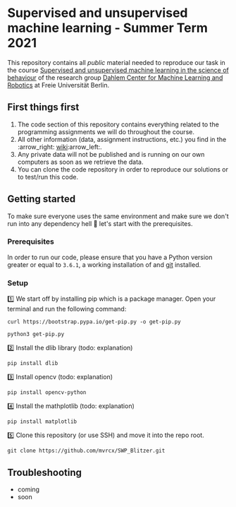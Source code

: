 # Supervised and unsupervised machine learning - Summer Term 2021
This repository contains all *public* material needed to reproduce our task in the course [Supervised and unsupervised machine learning in the science of behaviour](https://www.mi.fu-berlin.de/inf/groups/ag-ki/Teaching/SS19/SWP-Ueberwachtes-Lernen/index.html) of the research group [Dahlem Center for Machine Learning and Robotics][2] at Freie Universität Berlin.


## First things first
1. The code section of this repository contains everything related to the programming assignments we will do throughout the course.
1. All other information (data, assignment instructions, etc.) you find in the :arrow\_right: [wiki][3]:arrow\_left:.
1. Any private data will not be published and is running on our own computers as soon as we retrieve the data. 
1. You can clone the code repository in order to reproduce our solutions or to test/run this code.

## Getting started

To make sure everyone uses the same environment and make sure we don't run into any dependency hell :volcano: let's start with the prerequisites.

### Prerequisites

In order to run our code, please ensure that you have a Python version greater or equal to `3.6.1`, a working installation of and [git][5] installed.


### Setup

:one: We start off by installing pip which is a package manager. Open your terminal and run the following command:

  	curl https://bootstrap.pypa.io/get-pip.py -o get-pip.py
  
  	python3 get-pip.py
  
:two: Install the dlib library (todo: explanation)
  
 	pip install dlib
  
3️⃣ Install opencv (todo: explanation)
  
  	pip install opencv-python
  
:four: Install the mathplotlib (todo: explanation)
  
	pip install matplotlib

:five: Clone this repository (or use SSH) and move it into the repo root.

	git clone https://github.com/mvrcx/SWP_Blitzer.git


## Troubleshooting

* coming
* soon


[1]:	https://www.mi.fu-berlin.de/inf/groups/ag-ki/Teaching/SS19/SWP-Ueberwachtes-Lernen/index.html
[2]:	https://www.mi.fu-berlin.de/inf/groups/ag-ki/index.html
[3]:	https://github.com/mvrcx/SWP_Blitzer/wiki
[4]:	https://python-poetry.org/docs/
[5]:	https://git-scm.com/book/en/v2/Getting-Started-Installing-Git
